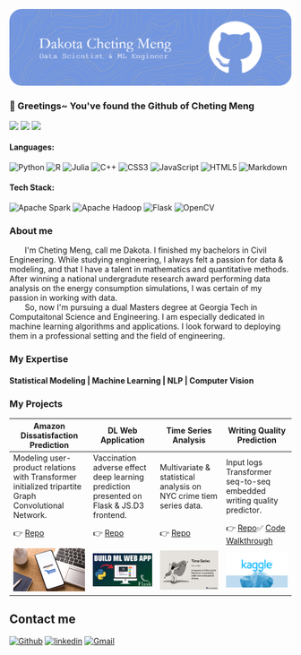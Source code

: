 
![banner](git_header.png)
### 👋 Greetings~ You've found the Github of Cheting Meng
![](http://github-profile-summary-cards.vercel.app/api/cards/profile-details?username=PsyDak-Meng&theme=nord_bright)
![](http://github-profile-summary-cards.vercel.app/api/cards/most-commit-language?username=PsyDak-Meng&theme=nord_bright)      ![](http://github-profile-summary-cards.vercel.app/api/cards/stats?username=PsyDak-Meng&theme=nord_bright)

#### Languages:
![Python](https://img.shields.io/badge/python-3670A0?style=for-the-badge&logo=python&logoColor=ffdd54)
![R](https://img.shields.io/badge/r-%23276DC3.svg?style=for-the-badge&logo=r&logoColor=white)
![Julia](https://img.shields.io/badge/-Julia-9558B2?style=for-the-badge&logo=julia&logoColor=white)
![C++](https://img.shields.io/badge/c++-%2300599C.svg?style=for-the-badge&logo=c%2B%2B&logoColor=white)
![CSS3](https://img.shields.io/badge/css3-%231572B6.svg?style=for-the-badge&logo=css3&logoColor=white)
![JavaScript](https://img.shields.io/badge/javascript-%23323330.svg?style=for-the-badge&logo=javascript&logoColor=%23F7DF1E)
![HTML5](https://img.shields.io/badge/html5-%23E34F26.svg?style=for-the-badge&logo=html5&logoColor=white)
![Markdown](https://img.shields.io/badge/markdown-%23000000.svg?style=for-the-badge&logo=markdown&logoColor=white)
#### Tech Stack:
![Apache Spark](https://img.shields.io/badge/Apache%20Spark-FDEE21?style=flat-square&logo=apachespark&logoColor=black)
![Apache Hadoop](https://img.shields.io/badge/Apache%20Hadoop-66CCFF?style=for-the-badge&logo=apachehadoop&logoColor=black)
![Flask](https://img.shields.io/badge/flask-%23000.svg?style=for-the-badge&logo=flask&logoColor=white)
![OpenCV](https://img.shields.io/badge/opencv-%23white.svg?style=for-the-badge&logo=opencv&logoColor=white)

### About me
&nbsp;&nbsp;&nbsp;&nbsp;&nbsp;&nbsp;
I'm Cheting Meng, call me Dakota. I finished my bachelors in Civil Engineering. While studying engineering, I always felt a passion for data & modeling, and that I have a talent in mathematics and quantitative methods. After winning a national undergradute research award performing data analysis on the energy consumption simulations, I was certain of my passion in working with data.
<br>&nbsp;&nbsp;&nbsp;&nbsp;&nbsp;&nbsp;
So, now I'm pursuing a dual Masters degree at Georgia Tech in Computaitonal Science and Engineering. I am especially dedicated in machine learning algorithms and applications. I look forward to deploying them in a professional setting and the field of engineering.
### My Expertise
#### Statistical   Modeling | Machine Learning | NLP | Computer Vision

### My Projects
Amazon Dissatisfaction Prediction | DL Web Application | Time Series Analysis | Writing Quality Prediction
-------------- | ----------------- | -------------------- | ---------------------
Modeling user-product relations with Transformer initialized tripartite Graph Convolutional Network. | Vaccination adverse effect deep learning prediction presented on Flask & JS.D3 frontend. | Multivariate & statistical analysis on NYC crime tiem series data. | Input logs Transformer seq-to-seq embedded writing quality predictor.
👉 [Repo](https://github.com/PsyDak-Meng/Amazon-Dissatisfaction-Prediction) | 👉 [Repo](https://github.com/PsyDak-Meng/VAE_Insight) | 👉 [Repo](https://www.creative-tim.com/product/soft-ui-react-native) | 👉 [Repo](https://github.com/PsyDak-Meng/Writing_P2Q)✅ [Code Walkthrough](https://demos.creative-tim.com/material-kit/index.html) | ✅ [Code Walkthrough](https://demos.creative-tim.com/soft-ui-dashboard/pages/dashboard.html) | ✅ [Code Walkthrough](https://demos.creative-tim.com/soft-ui-react-native/) | ✅ [Code Walkthrough](https://www.creative-tim.com/learning-lab/tailwind-starter-kit/presentation)
![Material Kit 2](Amazon.jpg) | ![Soft UI Dashboard](DLwebapp.jpg) | ![Soft UI React Native](ts.jpg)| ![Tailwind Starter Kit](kaggle.png)

<!--
✅ [Code Walkthrough](https://demos.creative-tim.com/material-kit/index.html) | ✅ [Code Walkthrough](https://demos.creative-tim.com/soft-ui-dashboard/pages/dashboard.html) | ✅ [Code Walkthrough](https://demos.creative-tim.com/soft-ui-react-native/) | ✅ [Code Walkthrough](https://www.creative-tim.com/learning-lab/tailwind-starter-kit/presentation)
![Material Kit 2](Amazon.jpg) | ![Soft UI Dashboard](DLwebapp.jpg) | ![Soft UI React Native](ts.jpg)| ![Tailwind Starter Kit](kaggle.png)
-->

## Contact me

[<img alt="Github" src="https://img.shields.io/badge/GitHub-%2312100E.svg?&style=for-the-badge&logo=Github&logoColor=white" />]([https://github.com/creativetimofficial](https://github.com/PsyDak-Meng))  [<img alt="linkedin" src="https://img.shields.io/badge/linkedin-%230077B5.svg?&style=for-the-badge&logo=linkedin&logoColor=white" />](https://www.linkedin.com/in/creative-tim-1b54778b) [<img alt="Gmail" src="https://img.shields.io/badge/Gmail-D14836?style=for-the-badge&logo=gmail&logoColor=white" />](dakotameng@gmail.com)

<!--
**PsyDak-Meng/PsyDak-Meng** is a ✨ _special_ ✨ repository because its `README.md` (this file) appears on your GitHub profile.

Here are some ideas to get you started:

- 🔭 I’m currently working on ...
- 🌱 I’m currently learning ...
- 👯 I’m looking to collaborate on ...
- 🤔 I’m looking for help with ...
- 💬 Ask me about ...
- 📫 How to reach me: ...
- 😄 Pronouns: ...
- ⚡ Fun fact: ...
-->
